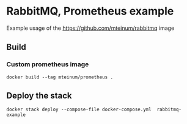 # RabbitMQ, Prometheus example

Example usage of the https://github.com/mteinum/rabbitmq image

## Build

### Custom prometheus image

```
docker build --tag mteinum/prometheus .
```

## Deploy the stack

```
docker stack deploy --compose-file docker-compose.yml  rabbitmq-example
```